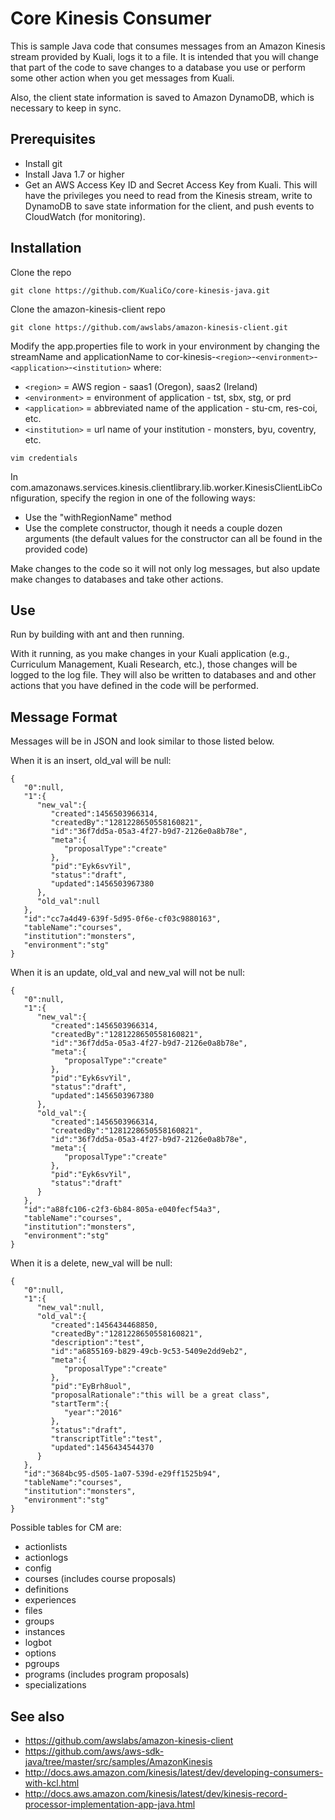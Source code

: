 # Core Kinesis Consumer

This is sample Java code that consumes messages from an Amazon Kinesis stream provided by Kuali, logs it to a file.  It is intended that you will change that part of the code to save changes to a database you use or perform some other action when you get messages from Kuali.

Also, the client state information is saved to Amazon DynamoDB, which is necessary to keep in sync.  

## Prerequisites

- Install git
- Install Java 1.7 or higher
- Get an AWS Access Key ID and Secret Access Key from Kuali.  This will have the privileges you need to read from the Kinesis stream, write to DynamoDB to save state information for the client, and push events to CloudWatch (for monitoring).

## Installation

Clone the repo
```
git clone https://github.com/KualiCo/core-kinesis-java.git
```

Clone the amazon-kinesis-client repo
```
git clone https://github.com/awslabs/amazon-kinesis-client.git
```

Modify the app.properties file to work in your environment by changing the streamName and applicationName to cor-kinesis-`<region>`-`<environment>`-`<application>`-`<institution>` where:
- `<region>` = AWS region - saas1 (Oregon), saas2 (Ireland)
- `<environment>` = environment of application - tst, sbx, stg, or prd
- `<application>` = abbreviated name of the application - stu-cm, res-coi, etc.
- `<institution>` = url name of your institution - monsters, byu, coventry, etc.
```
vim credentials
```

In com.amazonaws.services.kinesis.clientlibrary.lib.worker.KinesisClientLibConfiguration, specify the region in one of the following ways:
- Use the "withRegionName" method
- Use the complete constructor, though it needs a couple dozen arguments (the default values for the constructor can all be found in the provided code)

Make changes to the code so it will not only log messages, but also update make changes to databases and take other actions.

## Use

Run by building with ant and then running.

With it running, as you make changes in your Kuali application (e.g., Curriculum Management, Kuali Research, etc.), those changes will be logged to the log file.  They will also be written to databases and and other actions that you have defined in the code will be performed.

## Message Format

Messages will be in JSON and look similar to those listed below.

When it is an insert, old_val will be null:

```
{  
   "0":null,
   "1":{  
      "new_val":{  
         "created":1456503966314,
         "createdBy":"1281228650558160821",
         "id":"36f7dd5a-05a3-4f27-b9d7-2126e0a8b78e",
         "meta":{  
            "proposalType":"create"
         },
         "pid":"Eyk6svYil",
         "status":"draft",
         "updated":1456503967380
      },
      "old_val":null
   },
   "id":"cc7a4d49-639f-5d95-0f6e-cf03c9880163",
   "tableName":"courses",
   "institution":"monsters",
   "environment":"stg"
}
```

When it is an update, old_val and new_val will not be null:

```
{  
   "0":null,
   "1":{  
      "new_val":{  
         "created":1456503966314,
         "createdBy":"1281228650558160821",
         "id":"36f7dd5a-05a3-4f27-b9d7-2126e0a8b78e",
         "meta":{  
            "proposalType":"create"
         },
         "pid":"Eyk6svYil",
         "status":"draft",
         "updated":1456503967380
      },
      "old_val":{  
         "created":1456503966314,
         "createdBy":"1281228650558160821",
         "id":"36f7dd5a-05a3-4f27-b9d7-2126e0a8b78e",
         "meta":{  
            "proposalType":"create"
         },
         "pid":"Eyk6svYil",
         "status":"draft"
      }
   },
   "id":"a88fc106-c2f3-6b84-805a-e040fecf54a3",
   "tableName":"courses",
   "institution":"monsters",
   "environment":"stg"
}
```

When it is a delete, new_val will be null:

```
{  
   "0":null,
   "1":{  
      "new_val":null,
      "old_val":{  
         "created":1456434468850,
         "createdBy":"1281228650558160821",
         "description":"test",
         "id":"a6855169-b829-49cb-9c53-5409e2dd9eb2",
         "meta":{  
            "proposalType":"create"
         },
         "pid":"EyBrh8uol",
         "proposalRationale":"this will be a great class",
         "startTerm":{  
            "year":"2016"
         },
         "status":"draft",
         "transcriptTitle":"test",
         "updated":1456434544370
      }
   },
   "id":"3684bc95-d505-1a07-539d-e29ff1525b94",
   "tableName":"courses",
   "institution":"monsters",
   "environment":"stg"
}
```

Possible tables for CM are:
- actionlists
- actionlogs
- config
- courses (includes course proposals)
- definitions
- experiences
- files
- groups
- instances
- logbot
- options
- pgroups
- programs (includes program proposals)
- specializations

## See also

* https://github.com/awslabs/amazon-kinesis-client
* https://github.com/aws/aws-sdk-java/tree/master/src/samples/AmazonKinesis
* http://docs.aws.amazon.com/kinesis/latest/dev/developing-consumers-with-kcl.html
* http://docs.aws.amazon.com/kinesis/latest/dev/kinesis-record-processor-implementation-app-java.html
